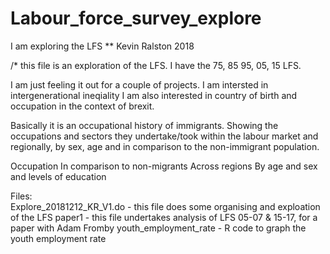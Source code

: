 # Labour_force_survey_explore
I am exploring the LFS
** Kevin Ralston 2018

/* this file is an exploration of the LFS. I have the 75, 85 95, 05, 15 LFS. 

I am just feeling it out for a couple of projects.
I am intersted in intergenerational ineqiality
I am also interested in country of birth and occupation in the context of brexit.

Basically it is an occupational history of immigrants. Showing the occupations and sectors they undertake/took within the labour market and regionally, by sex, age and in 
comparison to the non-immigrant population. 

Occupation
In comparison to non-migrants
	Across regions
	By age and sex and levels of education
	
	
Files:  
Explore_20181212_KR_V1.do 	- this file does some organising and exploation of the LFS
paper1				- this file undertakes analysis of LFS 05-07 & 15-17, for a paper with Adam Fromby
youth_employment_rate - R code to graph the youth employment rate 
		

